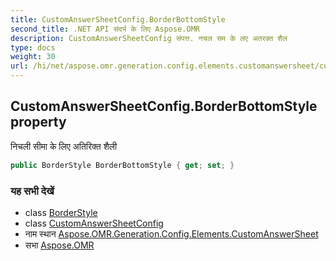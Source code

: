 ```yaml
---
title: CustomAnswerSheetConfig.BorderBottomStyle
second_title: .NET API संदर्भ के लिए Aspose.OMR
description: CustomAnswerSheetConfig संपत्त. नचल सम के लए अतरक्त शैल
type: docs
weight: 30
url: /hi/net/aspose.omr.generation.config.elements.customanswersheet/customanswersheetconfig/borderbottomstyle/
---
```

## CustomAnswerSheetConfig.BorderBottomStyle property

निचली सीमा के लिए अतिरिक्त शैली

```csharp
public BorderStyle BorderBottomStyle { get; set; }
```

### यह सभी देखें

* class [BorderStyle](../../../aspose.omr.generation.config/borderstyle/)
* class [CustomAnswerSheetConfig](../)
* नाम स्थान [Aspose.OMR.Generation.Config.Elements.CustomAnswerSheet](../../customanswersheetconfig/)
* सभा [Aspose.OMR](../../../)


